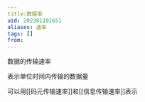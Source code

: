 ```yaml
---
title:数据率
uid: 202301101651
aliases: 速率
tags: []
from: 
---
```

数据的传输速率

表示单位时间内传输的数据量

可以用[[码元传输速率]]和[[信息传输速率]]表示

